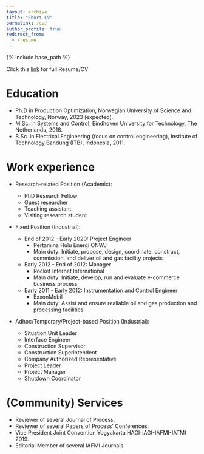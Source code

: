 ```yaml
---
layout: archive
title: "Short CV"
permalink: /cv/
author_profile: true
redirect_from:
  - /resume
---
```


{% include base_path %}

Click this [link](https://www.dropbox.com/s/bfs90bg9uc52mas/Full_CV_2022_04.pdf?dl=0) for full Resume/CV

Education
======
* Ph.D in Production Optimization, Norwegian University of Science and Technology, Norway, 2023 (expected).
* M.Sc. in Systems and Control, Eindhoven University for Technology, The Netherlands, 2018.
* B.Sc. in Electrical Engineering (focus on control engineering), Institute of Technology Bandung (ITB), Indonesia, 2011.

Work experience
======
* Research-related Position (Academic):
  * PhD Research Fellow
  * Guest researcher
  * Teaching assistant
  * Visiting research student

* Fixed Position (Industrial): 
  * End of 2012 - Early 2020: Project Engineer
    * Pertamina Hulu Energi ONWJ
    * Main duty: Initiate, propose, design, coordinate, construct, commission, and deliver oil and gas facility projects
  * Early 2012 - End of 2012: Manager
    * Rocket Internet International
    * Main duty: Initiate, develop, run and evaluate e-commerce business process
  * Early 2011 - Early 2012: Instrumentation and Control Engineer
    * ExxonMobil
    * Main duty: Assist and ensure realiable oil and gas production and processing facilities

* Adhoc/Temporary/Project-based Position (Industrial):
  * Situation Unit Leader
  * Interface Engineer
  * Construction Supervisor
  * Construction Superintendent
  * Company Authorized Representative
  * Project Leader
  * Project Manager
  * Shutdown Coordinator

(Community) Services
======
* Reviewer of several Journal of Process.
* Reviewer of several Papers of Process' Conferences.
* Vice President Joint Convention Yogyakarta HAGI-iAGI-IAFMI-IATMI 2019.
* Editorial Member of several IAFMI Journals.
  
<!-- Skills
======
* Skill 1
* Skill 2
  * Sub-skill 2.1
  * Sub-skill 2.2
  * Sub-skill 2.3
* Skill 3

Publications
======
  <ul>{% for post in site.publications %}
    {% include archive-single-cv.html %}
  {% endfor %}</ul>
  
Talks
======
  <ul>{% for post in site.talks %}
    {% include archive-single-talk-cv.html %}
  {% endfor %}</ul>
  
Teaching
======
  <ul>{% for post in site.teaching %}
    {% include archive-single-cv.html %}
  {% endfor %}</ul>
  
Service and leadership
======
* Currently signed in to 43 different slack teams-->
